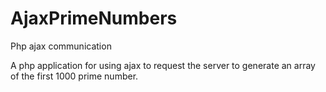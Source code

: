 # AjaxPrimeNumbers

Php ajax communication

A php application for using ajax to request the server to generate an array of the first 1000 prime number.
